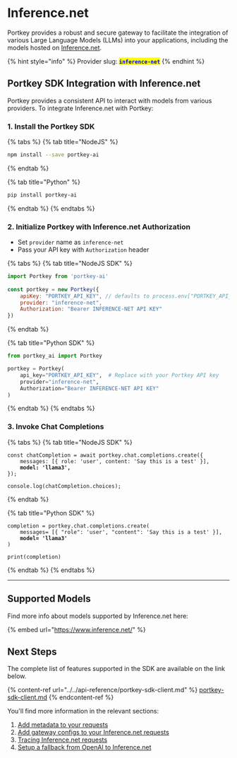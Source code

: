 # Inference.net

Portkey provides a robust and secure gateway to facilitate the integration of various Large Language Models (LLMs) into your applications, including the models hosted on [Inference.net](https://www.inference.net/).

{% hint style="info" %}
Provider slug: <mark style="color:blue;">**`inference-net`**</mark>
{% endhint %}

## Portkey SDK Integration with Inference.net

Portkey provides a consistent API to interact with models from various providers. To integrate Inference.net with Portkey:

### **1. Install the Portkey SDK**

{% tabs %}
{% tab title="NodeJS" %}
```bash
npm install --save portkey-ai
```
{% endtab %}

{% tab title="Python" %}
```bash
pip install portkey-ai
```
{% endtab %}
{% endtabs %}

### **2. Initialize Portkey with Inference.net Authorization**

* Set `provider` name as `inference-net`
* Pass your API key with `Authorization` header

{% tabs %}
{% tab title="NodeJS SDK" %}
```javascript
import Portkey from 'portkey-ai'
 
const portkey = new Portkey({
    apiKey: "PORTKEY_API_KEY", // defaults to process.env["PORTKEY_API_KEY"]
    provider: "inference-net",
    Authorization: "Bearer INFERENCE-NET API KEY"
})
```
{% endtab %}

{% tab title="Python SDK" %}
```python
from portkey_ai import Portkey

portkey = Portkey(
    api_key="PORTKEY_API_KEY",  # Replace with your Portkey API key
    provider="inference-net",
    Authorization="Bearer INFERENCE-NET API KEY"
)
```
{% endtab %}
{% endtabs %}

### **3. Invoke Chat Completions**

{% tabs %}
{% tab title="NodeJS SDK" %}
<pre class="language-javascript"><code class="lang-javascript">const chatCompletion = await portkey.chat.completions.create({
    messages: [{ role: 'user', content: 'Say this is a test' }],
<strong>    model: 'llama3',
</strong>});

console.log(chatCompletion.choices);
</code></pre>
{% endtab %}

{% tab title="Python SDK" %}
<pre class="language-python"><code class="lang-python">completion = portkey.chat.completions.create(
    messages= [{ "role": 'user', "content": 'Say this is a test' }],
<strong>    model= 'llama3'
</strong>)

print(completion)
</code></pre>
{% endtab %}
{% endtabs %}

***

## Supported Models

Find more info about models supported by Inference.net here:

{% embed url="https://www.inference.net/" %}

## Next Steps

The complete list of features supported in the SDK are available on the link below.

{% content-ref url="../../api-reference/portkey-sdk-client.md" %}
[portkey-sdk-client.md](../../api-reference/portkey-sdk-client.md)
{% endcontent-ref %}

You'll find more information in the relevant sections:

1. [Add metadata to your requests](../../product/observability/metadata.md)
2. [Add gateway configs to your Inference.net](../../product/ai-gateway/configs.md)[ requests](../../product/ai-gateway/configs.md)
3. [Tracing Inference.net requests](../../product/observability/traces.md)
4. [Setup a fallback from OpenAI to Inference.net](../../product/ai-gateway/fallbacks.md)
